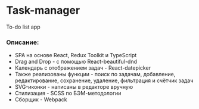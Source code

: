 # Task-manager
To-do list app

### Описание:
* SPA на основе React, Redux Toolkit и TypeScript
* Drag and Drop - с помощью React-beautiful-dnd
* Календарь с отображением задач - React-datepicker
* Также реализованы функции - поиск по задачам, добавление, редактирование, сохранение, удаление, фильтрация и счётчик задач
* SVG-иконки - написаны в редакторе вручную
* Стилизация - SCSS по БЭМ-методологии
* Сборщик - Webpack
